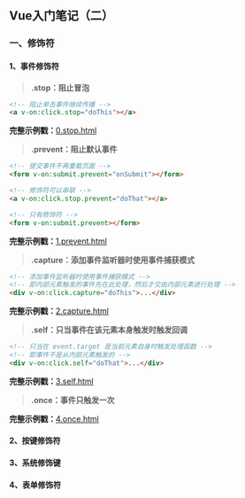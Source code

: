 ## Vue入门笔记（二）

### 一、修饰符

#### 1、事件修饰符

> **.stop：阻止冒泡**

```html
<!-- 阻止单击事件继续传播 -->
<a v-on:click.stop="doThis"></a>
```

**完整示例戳：**[0.stop.html](https://github.com/snowLeopard93/vue-demo/blob/master/vue/modifier/0.stop.html)

> **.prevent：阻止默认事件**

```html
<!-- 提交事件不再重载页面 -->
<form v-on:submit.prevent="onSubmit"></form>
```

```html
<!-- 修饰符可以串联 -->
<a v-on:click.stop.prevent="doThat"></a>
```

```html
<!-- 只有修饰符 -->
<form v-on:submit.prevent></form>
```

**完整示例戳：**[1.prevent.html](https://github.com/snowLeopard93/vue-demo/blob/master/vue/modifier/1.prevent.html)

> **.capture：添加事件监听器时使用事件捕获模式**

```html
<!-- 添加事件监听器时使用事件捕获模式 -->
<!-- 即内部元素触发的事件先在此处理，然后才交由内部元素进行处理 -->
<div v-on:click.capture="doThis">...</div>
```

**完整示例戳：**[2.capture.html](https://github.com/snowLeopard93/vue-demo/blob/master/vue/modifier/2.capture.html)

> **.self：只当事件在该元素本身触发时触发回调**

```html
<!-- 只当在 event.target 是当前元素自身时触发处理函数 -->
<!-- 即事件不是从内部元素触发的 -->
<div v-on:click.self="doThat">...</div>
```

**完整示例戳：**[3.self.html](https://github.com/snowLeopard93/vue-demo/blob/master/vue/modifier/3.self.html)

> **.once：事件只触发一次**

**完整示例戳：**[4.once.html](https://github.com/snowLeopard93/vue-demo/blob/master/vue/modifier/4.once.html)

#### 2、按键修饰符

#### 3、系统修饰键

#### 4、表单修饰符

